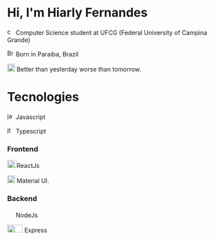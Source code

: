 <!--
**hiarlyfs/hiarlyfs** is a ✨ _special_ ✨ repository because its `README.md` (this file) appears on your GitHub profile.

Here are some ideas to get you started:

- 🔭 I’m currently working on ...
- 🌱 I’m currently learning ...
- 👯 I’m looking to collaborate on ...
- 🤔 I’m looking for help with ...
- 💬 Ask me about ...
- 📫 How to reach me: ...
- 😄 Pronouns: ...
- ⚡ Fun fact: ...
-->

# Hi, I'm Hiarly Fernandes

<p><img src="https://pbs.twimg.com/profile_images/441235600/ufcg_400x400.jpg" alt="computer" height="16px" width="16px"/> Computer Science student at UFCG (Federal University of Campina Grande)</p>
<p><img src="https://github.githubassets.com/images/icons/emoji/unicode/1f1e7-1f1f7.png" alt="Brazil flag" width="16px" height="16px"\> Born in Paraiba, Brazil</p>
<p><img src="https://static.vecteezy.com/system/resources/previews/000/638/576/non_2x/growing-chart-presentation-icon-vector.jpg" lat="growing" width="18px" height="18px" /> Better than yesterday worse than tomorrow.</p>

# Tecnologies

<p><img src="https://www.edsonemiliano.com.br/blog/wp-content/uploads/2015/04/icon.javascript.png" alt="javscript" width="16px" height="16px"/> Javascript</p>
<p><img src="https://i0.wp.com/storage.googleapis.com/blog-images-backup/1*0ei2MOQxAzF7krm-v60wnQ.jpeg?ssl=1" alt="jtypescript" width="16px" height="16px"/> Typescript</p>

### Frontend

<p><img src="https://upload.wikimedia.org/wikipedia/commons/thumb/a/a7/React-icon.svg/1280px-React-icon.svg.png" lat="Reactjs" width="22px" height="18px" />ReactJs</p>
<p><img src="https://material-ui.com/static/logo.png" lat="material-ui" width="18px" height="18px" /> Material UI.</p>

### Backend

<p><img src="https://i.kinja-img.com/gawker-media/image/upload/s--GztYYtek--/oljpqjl8axqyvuxyf8dx.png" lat="nodejs" width="16px" height="18px" /> NodeJs</p>
<p><img src="https://expressjs.com/images/express-facebook-share.png" lat="express" width="36px" height="18px" /> Express</p>

